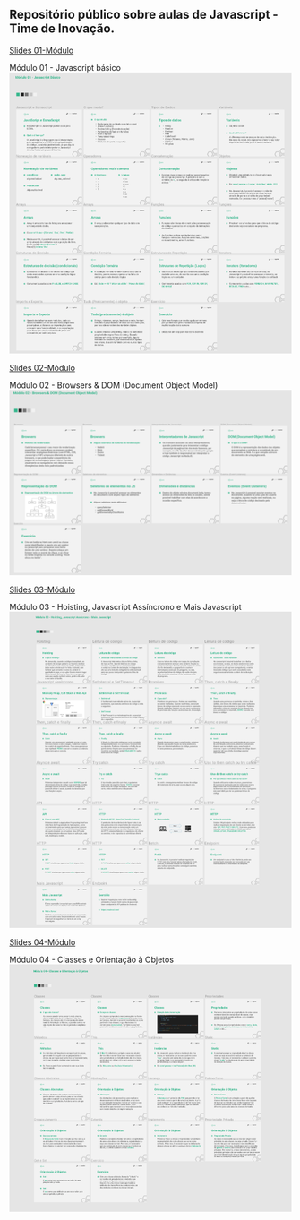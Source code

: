 <h2>Repositório público sobre aulas de Javascript - Time de Inovação.</h2>

<a href="https://www.figma.com/proto/uFYceWIvquAr5qVxpDBo2d/M%C3%B3dulo-01---Javascript-B%C3%A1sico?node-id=1%3A2" target="_blank">Slides 01-Módulo</a>

Módulo 01 - Javascript básico
<img src="https://raw.githubusercontent.com/gsllucas/aulas-javascript/master/src/assets/01-module.png"/>

<a href="https://www.figma.com/proto/AnrRYidiy0N1rY6DSoCgrX/M%C3%B3dulo-02---Browsers-%26-DOM-(Document-Object-Model)?node-id=0%3A1&scaling=min-zoom&page-id=0%3A1" target="_blank">Slides 02-Módulo</a>

Módulo 02 - Browsers & DOM (Document Object Model)
<img src="https://raw.githubusercontent.com/gsllucas/aulas-javascript/master/src/assets/02-module.png"/>

<a href="https://www.figma.com/proto/tiCBbntpBu4ixXlF5kQwlf/M%C3%B3dulo-03---Hoisting%2C-Javascript-Ass%C3%ADcrono-e-Mais-Javascript?node-id=108%3A42&scaling=min-zoom&page-id=0%3A1" target="_blank">Slides 03-Módulo</a>

Módulo 03 - Hoisting, Javascript Assíncrono e Mais Javascript
<img src="https://raw.githubusercontent.com/gsllucas/aulas-javascript/master/src/assets/03-module.png"/>

<a href="https://www.figma.com/proto/j5NTdw1ObN9sgBaecKWUMZ/M%C3%B3dulo-04---Classes?node-id=108%3A42&scaling=min-zoom&page-id=0%3A1" target="_blank">Slides 04-Módulo</a>

Módulo 04 - Classes e Orientação à Objetos
<img src="https://raw.githubusercontent.com/gsllucas/aulas-javascript/master/src/assets/04-module.png"/>
